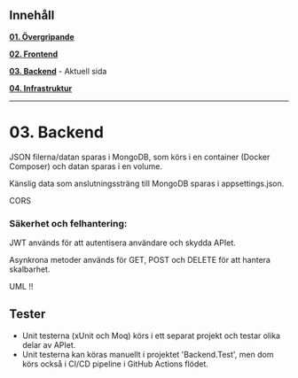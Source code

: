 ﻿
## Innehåll

**[01. Övergripande](01.%20Övergripande.md)**

**[02. Frontend](02.%20Frontend.md)**

**[03. Backend](03.%20Bäckend.md)** - Aktuell sida

**[04. Infrastruktur](04.%20Infrastruktur.md)**

---

# 03. Backend
JSON filerna/datan sparas i MongoDB, som körs i en container (Docker Composer) och datan sparas i en volume.

Känslig data som anslutningssträng till MongoDB sparas i appsettings.json.

CORS 

### Säkerhet och felhantering:
JWT används för att autentisera användare och skydda APIet.

[//]: # (TODO: Add serilog)

[//]: # (TODO: Rewrite this)
Asynkrona metoder används för GET, POST och DELETE för att hantera skalbarhet.

UML !!

## Tester
- Unit testerna (xUnit och Moq) körs i ett separat projekt och testar olika delar av APIet. 
- Unit testerna kan köras manuellt i projektet 'Backend.Test', men dom körs också i CI/CD pipeline i GitHub 
  Actions flödet.
